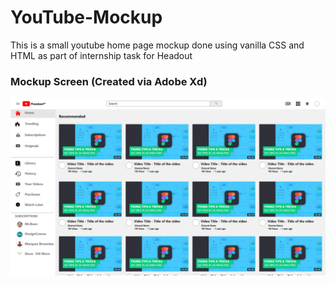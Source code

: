 # YouTube-Mockup
This is a small youtube home page mockup done using vanilla CSS and HTML as part of internship task for Headout

### Mockup Screen (Created via Adobe Xd)

![Homepage - Hamburger Menu Closed](/Home.png?raw=True)
